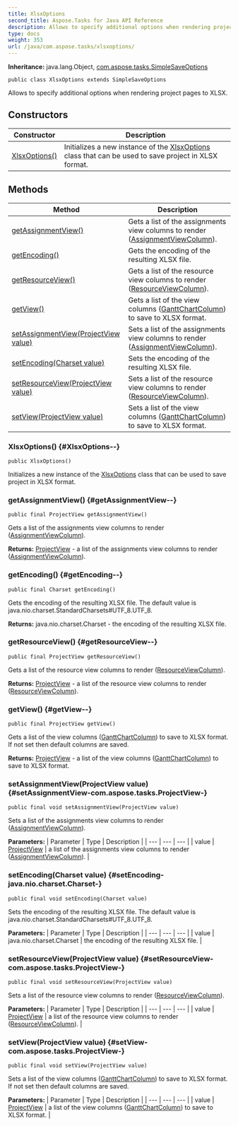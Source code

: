 ```yaml
---
title: XlsxOptions
second_title: Aspose.Tasks for Java API Reference
description: Allows to specify additional options when rendering project pages to XLSX.
type: docs
weight: 353
url: /java/com.aspose.tasks/xlsxoptions/
---
```


**Inheritance:**
java.lang.Object, [com.aspose.tasks.SimpleSaveOptions](../../com.aspose.tasks/simplesaveoptions)
```
public class XlsxOptions extends SimpleSaveOptions
```

Allows to specify additional options when rendering project pages to XLSX.
## Constructors

| Constructor | Description |
| --- | --- |
| [XlsxOptions()](#XlsxOptions--) | Initializes a new instance of the [XlsxOptions](../../com.aspose.tasks/xlsxoptions) class that can be used to save project in XLSX format. |
## Methods

| Method | Description |
| --- | --- |
| [getAssignmentView()](#getAssignmentView--) | Gets a list of the assignments view columns to render ([AssignmentViewColumn](../../com.aspose.tasks/assignmentviewcolumn)). |
| [getEncoding()](#getEncoding--) | Gets the encoding of the resulting XLSX file. |
| [getResourceView()](#getResourceView--) | Gets a list of the resource view columns to render ([ResourceViewColumn](../../com.aspose.tasks/resourceviewcolumn)). |
| [getView()](#getView--) | Gets a list of the view columns ([GanttChartColumn](../../com.aspose.tasks/ganttchartcolumn)) to save to XLSX format. |
| [setAssignmentView(ProjectView value)](#setAssignmentView-com.aspose.tasks.ProjectView-) | Sets a list of the assignments view columns to render ([AssignmentViewColumn](../../com.aspose.tasks/assignmentviewcolumn)). |
| [setEncoding(Charset value)](#setEncoding-java.nio.charset.Charset-) | Sets the encoding of the resulting XLSX file. |
| [setResourceView(ProjectView value)](#setResourceView-com.aspose.tasks.ProjectView-) | Sets a list of the resource view columns to render ([ResourceViewColumn](../../com.aspose.tasks/resourceviewcolumn)). |
| [setView(ProjectView value)](#setView-com.aspose.tasks.ProjectView-) | Sets a list of the view columns ([GanttChartColumn](../../com.aspose.tasks/ganttchartcolumn)) to save to XLSX format. |
### XlsxOptions() {#XlsxOptions--}
```
public XlsxOptions()
```


Initializes a new instance of the [XlsxOptions](../../com.aspose.tasks/xlsxoptions) class that can be used to save project in XLSX format.

### getAssignmentView() {#getAssignmentView--}
```
public final ProjectView getAssignmentView()
```


Gets a list of the assignments view columns to render ([AssignmentViewColumn](../../com.aspose.tasks/assignmentviewcolumn)).

**Returns:**
[ProjectView](../../com.aspose.tasks/projectview) - a list of the assignments view columns to render ([AssignmentViewColumn](../../com.aspose.tasks/assignmentviewcolumn)).
### getEncoding() {#getEncoding--}
```
public final Charset getEncoding()
```


Gets the encoding of the resulting XLSX file. The default value is java.nio.charset.StandardCharsets\#UTF\_8.UTF\_8.

**Returns:**
java.nio.charset.Charset - the encoding of the resulting XLSX file.
### getResourceView() {#getResourceView--}
```
public final ProjectView getResourceView()
```


Gets a list of the resource view columns to render ([ResourceViewColumn](../../com.aspose.tasks/resourceviewcolumn)).

**Returns:**
[ProjectView](../../com.aspose.tasks/projectview) - a list of the resource view columns to render ([ResourceViewColumn](../../com.aspose.tasks/resourceviewcolumn)).
### getView() {#getView--}
```
public final ProjectView getView()
```


Gets a list of the view columns ([GanttChartColumn](../../com.aspose.tasks/ganttchartcolumn)) to save to XLSX format. If not set then default columns are saved.

**Returns:**
[ProjectView](../../com.aspose.tasks/projectview) - a list of the view columns ([GanttChartColumn](../../com.aspose.tasks/ganttchartcolumn)) to save to XLSX format.
### setAssignmentView(ProjectView value) {#setAssignmentView-com.aspose.tasks.ProjectView-}
```
public final void setAssignmentView(ProjectView value)
```


Sets a list of the assignments view columns to render ([AssignmentViewColumn](../../com.aspose.tasks/assignmentviewcolumn)).

**Parameters:**
| Parameter | Type | Description |
| --- | --- | --- |
| value | [ProjectView](../../com.aspose.tasks/projectview) | a list of the assignments view columns to render ([AssignmentViewColumn](../../com.aspose.tasks/assignmentviewcolumn)). |

### setEncoding(Charset value) {#setEncoding-java.nio.charset.Charset-}
```
public final void setEncoding(Charset value)
```


Sets the encoding of the resulting XLSX file. The default value is java.nio.charset.StandardCharsets\#UTF\_8.UTF\_8.

**Parameters:**
| Parameter | Type | Description |
| --- | --- | --- |
| value | java.nio.charset.Charset | the encoding of the resulting XLSX file. |

### setResourceView(ProjectView value) {#setResourceView-com.aspose.tasks.ProjectView-}
```
public final void setResourceView(ProjectView value)
```


Sets a list of the resource view columns to render ([ResourceViewColumn](../../com.aspose.tasks/resourceviewcolumn)).

**Parameters:**
| Parameter | Type | Description |
| --- | --- | --- |
| value | [ProjectView](../../com.aspose.tasks/projectview) | a list of the resource view columns to render ([ResourceViewColumn](../../com.aspose.tasks/resourceviewcolumn)). |

### setView(ProjectView value) {#setView-com.aspose.tasks.ProjectView-}
```
public final void setView(ProjectView value)
```


Sets a list of the view columns ([GanttChartColumn](../../com.aspose.tasks/ganttchartcolumn)) to save to XLSX format. If not set then default columns are saved.

**Parameters:**
| Parameter | Type | Description |
| --- | --- | --- |
| value | [ProjectView](../../com.aspose.tasks/projectview) | a list of the view columns ([GanttChartColumn](../../com.aspose.tasks/ganttchartcolumn)) to save to XLSX format. |

